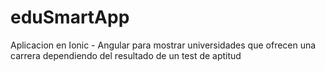 # eduSmartApp
Aplicacion en Ionic - Angular para mostrar universidades que ofrecen una carrera dependiendo del resultado de un test de aptitud
